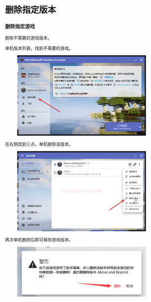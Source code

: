 # 删除指定版本

### 删除指定游戏

删除不需要的游戏版本。

单机版本列表，找到不需要的游戏。

<figure><img src="../../../../../.gitbook/assets/javaw_m9KtPTQhTS.png" alt=""><figcaption></figcaption></figure>

在右侧找到三点，单机删除该版本。

<figure><img src="../../../../../.gitbook/assets/javaw_dhb1SyIcy2.png" alt=""><figcaption></figcaption></figure>

再次单机删除后即可移除游戏版本。

<figure><img src="../../../../../.gitbook/assets/image (1).png" alt=""><figcaption></figcaption></figure>
